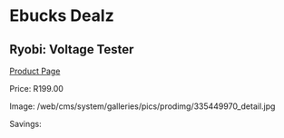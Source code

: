 
# Ebucks Dealz
## Ryobi: Voltage Tester
[Product Page](https://www.ebucks.com/web/shop/productSelected.do?prodId=335449970&catId=370101825)

Price: R199.00

Image: /web/cms/system/galleries/pics/prodimg/335449970_detail.jpg

Savings: 


	